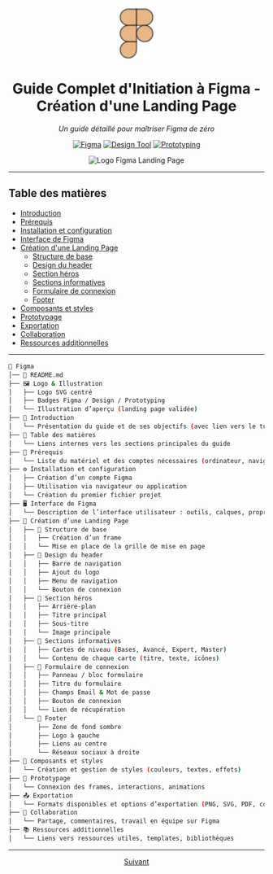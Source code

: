 <div align="center">
  <img src="./assets/icons/LogoFigma-LandingPage-Base.svg" alt="Figma Logo" width="70"/>


  # Guide Complet d'Initiation à Figma - Création d'une Landing Page


*Un guide détaillé pour maîtriser Figma de zéro*

[![Figma](https://img.shields.io/badge/Figma-3.0+-F24E1E?style=for-the-badge&logo=figma&logoColor=white)](https://www.figma.com/)
[![Design Tool](https://img.shields.io/badge/Design_Tool-UI/UX-09CF83?style=for-the-badge)](https://www.figma.com/)
[![Prototyping](https://img.shields.io/badge/Prototyping-Interactive-4B61FF?style=for-the-badge)](https://www.figma.com/)



![Logo Figma Landing Page](./assets/img/LandingPage-Validé.png)
  </div>

---

## Table des matières

- [Introduction](./Guide-Figma/Introduction.md)
- [Prérequis](./Guide-Figma/Introduction.md)
- [Installation et configuration](./Guide-Figma/Introduction.md)
- [Interface de Figma](./Guide-Figma/Interface.md)
- [Création d'une Landing Page](./Guide-Figma/LandingPage.md)
  - [Structure de base](./Guide-Figma/LandingPage.md)
  - [Design du header](./Guide-Figma/LandingPage.md)
  - [Section héros](./Guide-Figma/LandingPage.md)
  - [Sections informatives](./Guide-Figma/LandingPage.md)
  - [Formulaire de connexion](./Guide-Figma/LandingPage.md)
  - [Footer](./Guide-Figma/LandingPage.md)
- [Composants et styles](./Guide-Figma/Composants.md)
- [Prototypage](./Guide-Figma/Prototypage.md)
- [Exportation](./Guide-Figma/Exportation.md)
- [Collaboration](./Guide-Figma/Collaboration.md)
- [Ressources additionnelles](#./Guide-Figma/Ressources.md)

---

```bash
📁 Figma
│── 📄 README.md           
├── 🖼️ Logo & Illustration
│   ├── Logo SVG centré
│   ├── Badges Figma / Design / Prototyping
│   └── Illustration d’aperçu (landing page validée)
├── 📝 Introduction
│   └── Présentation du guide et de ses objectifs (avec lien vers le tutoriel vidéo)
├── 📑 Table des matières
│   └── Liens internes vers les sections principales du guide
├── 🧰 Prérequis
│   └── Liste du matériel et des comptes nécessaires (ordinateur, navigateur, compte Figma)
├── ⚙️ Installation et configuration
│   ├── Création d’un compte Figma
│   ├── Utilisation via navigateur ou application
│   └── Création du premier fichier projet
├── 🖥️ Interface de Figma
│   └── Description de l’interface utilisateur : outils, calques, propriétés
├── 🎨 Création d’une Landing Page
│   ├── 📐 Structure de base
│   │   ├── Création d’un frame
│   │   └── Mise en place de la grille de mise en page
│   ├── 🧭 Design du header
│   │   ├── Barre de navigation
│   │   ├── Ajout du logo
│   │   ├── Menu de navigation
│   │   └── Bouton de connexion
│   ├── 🦸 Section héros
│   │   ├── Arrière-plan
│   │   ├── Titre principal
│   │   ├── Sous-titre
│   │   └── Image principale
│   ├── 🧾 Sections informatives
│   │   ├── Cartes de niveau (Bases, Avancé, Expert, Master)
│   │   └── Contenu de chaque carte (titre, texte, icônes)
│   ├── 🔐 Formulaire de connexion
│   │   ├── Panneau / bloc formulaire
│   │   ├── Titre du formulaire
│   │   ├── Champs Email & Mot de passe
│   │   ├── Bouton de connexion
│   │   └── Lien de récupération
│   └── 📎 Footer
│       ├── Zone de fond sombre
│       ├── Logo à gauche
│       ├── Liens au centre
│       └── Réseaux sociaux à droite
├── 🧩 Composants et styles
│   └── Création et gestion de styles (couleurs, textes, effets)
├── 🧪 Prototypage
│   └── Connexion des frames, interactions, animations
├── 📤 Exportation
│   └── Formats disponibles et options d’exportation (PNG, SVG, PDF, code)
├── 🤝 Collaboration
│   └── Partage, commentaires, travail en équipe sur Figma
├── 📚 Ressources additionnelles
│   └── Liens vers ressources utiles, templates, bibliothèques
```

---

<p align="center">
  <a href="Guide-Figma/Introduction.md">Suivant</a>
</p>




